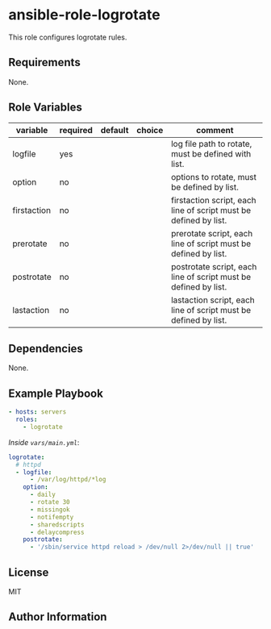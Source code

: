 # ansible-role-logrotate

This role configures logrotate rules.

## Requirements

None.

## Role Variables

variable       | required | default | choice | comment
-------------- | -------- | ------- | ------ | -------------------
logfile        | yes      |         |        | log file path to rotate, must be defined with list.
option         | no       |         |        | options to rotate, must be defined by list.
firstaction    | no       |         |        | firstaction script, each line of script must be defined by list.
prerotate      | no       |         |        | prerotate script, each line of script must be defined by list.
postrotate     | no       |         |        | postrotate script, each line of script must be defined by list.
lastaction     | no       |         |        | lastaction script, each line of script must be defined by list.

## Dependencies

None.

## Example Playbook

```yml
- hosts: servers
  roles:
    - logrotate
```

*Inside `vars/main.yml`*:  
```yml
logrotate:
  # httpd
  - logfile:
      - /var/log/httpd/*log
    option:
      - daily
      - rotate 30
      - missingok
      - notifempty
      - sharedscripts
      - delaycompress
    postrotate:
      - '/sbin/service httpd reload > /dev/null 2>/dev/null || true'
```

## License

MIT

## Author Information
